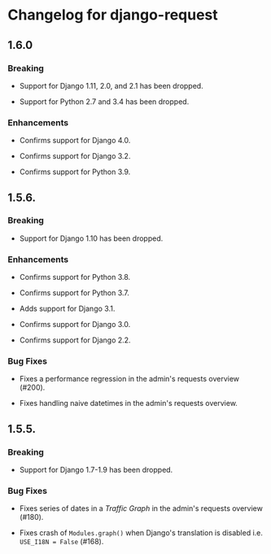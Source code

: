 # Changelog for django-request

## 1.6.0

### Breaking

* Support for Django 1.11, 2.0, and 2.1 has been dropped.

* Support for Python 2.7 and 3.4 has been dropped.

### Enhancements

* Confirms support for Django 4.0.

* Confirms support for Django 3.2.

* Confirms support for Python 3.9.

## 1.5.6.

### Breaking

* Support for Django 1.10 has been dropped.

### Enhancements

* Confirms support for Python 3.8.

* Confirms support for Python 3.7.

* Adds support for Django 3.1.

* Confirms support for Django 3.0.

* Confirms support for Django 2.2.

### Bug Fixes

* Fixes a performance regression in the admin's requests overview (#200).

* Fixes handling naive datetimes in the admin's requests overview.

## 1.5.5.

### Breaking

* Support for Django 1.7-1.9 has been dropped.

### Bug Fixes

* Fixes series of dates in a _Traffic Graph_ in the admin's requests overview
  (#180).

* Fixes crash of ``Modules.graph()`` when Django's translation is disabled i.e.
  ``USE_I18N = False`` (#168).
